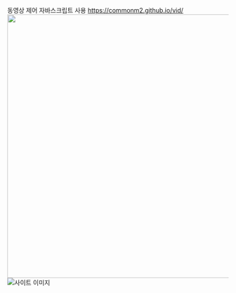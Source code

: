 동영상 제어 자바스크립트 사용
https://commonm2.github.io/vid/
<img src="https://commonm2.github.io/vid/capture.jpg" width="600">
![사이트 이미지](https://commonm2.github.io/vid/capture.jpg)
